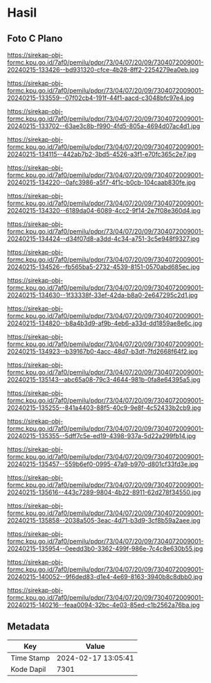 # Hasil

## Foto C Plano

https://sirekap-obj-formc.kpu.go.id/7af0/pemilu/pdpr/73/04/07/20/09/7304072009001-20240215-133426--bd931320-cfce-4b28-8ff2-2254279ea0eb.jpg

https://sirekap-obj-formc.kpu.go.id/7af0/pemilu/pdpr/73/04/07/20/09/7304072009001-20240215-133559--07f02cb4-191f-44f1-aacd-c3048bfc97e4.jpg

https://sirekap-obj-formc.kpu.go.id/7af0/pemilu/pdpr/73/04/07/20/09/7304072009001-20240215-133702--63ae3c8b-f990-4fd5-805a-4694d07ac4d1.jpg

https://sirekap-obj-formc.kpu.go.id/7af0/pemilu/pdpr/73/04/07/20/09/7304072009001-20240215-134115--442ab7b2-3bd5-4526-a3f1-e70fc365c2e7.jpg

https://sirekap-obj-formc.kpu.go.id/7af0/pemilu/pdpr/73/04/07/20/09/7304072009001-20240215-134220--0afc3986-a5f7-4f1c-b0cb-104caab830fe.jpg

https://sirekap-obj-formc.kpu.go.id/7af0/pemilu/pdpr/73/04/07/20/09/7304072009001-20240215-134320--6189da04-6089-4cc2-9f14-2e7f08e360d4.jpg

https://sirekap-obj-formc.kpu.go.id/7af0/pemilu/pdpr/73/04/07/20/09/7304072009001-20240215-134424--d34f07d8-a3dd-4c34-a751-3c5e948f9327.jpg

https://sirekap-obj-formc.kpu.go.id/7af0/pemilu/pdpr/73/04/07/20/09/7304072009001-20240215-134526--fb565ba5-2732-4539-8151-0570abd685ec.jpg

https://sirekap-obj-formc.kpu.go.id/7af0/pemilu/pdpr/73/04/07/20/09/7304072009001-20240215-134630--1f33338f-33ef-42da-b8a0-2e647295c2d1.jpg

https://sirekap-obj-formc.kpu.go.id/7af0/pemilu/pdpr/73/04/07/20/09/7304072009001-20240215-134820--b8a4b3d9-af9b-4eb6-a33d-dd1859ae8e6c.jpg

https://sirekap-obj-formc.kpu.go.id/7af0/pemilu/pdpr/73/04/07/20/09/7304072009001-20240215-134923--b39167b0-4acc-48d7-b3df-7fd2668f64f2.jpg

https://sirekap-obj-formc.kpu.go.id/7af0/pemilu/pdpr/73/04/07/20/09/7304072009001-20240215-135143--abc65a08-79c3-4644-981b-0fa8e64395a5.jpg

https://sirekap-obj-formc.kpu.go.id/7af0/pemilu/pdpr/73/04/07/20/09/7304072009001-20240215-135255--841a4403-88f5-40c9-9e8f-4c52433b2cb9.jpg

https://sirekap-obj-formc.kpu.go.id/7af0/pemilu/pdpr/73/04/07/20/09/7304072009001-20240215-135355--5dff7c5e-ed19-4398-937a-5d22a299fb14.jpg

https://sirekap-obj-formc.kpu.go.id/7af0/pemilu/pdpr/73/04/07/20/09/7304072009001-20240215-135457--559b6ef0-0995-47a9-b970-d801cf33fd3e.jpg

https://sirekap-obj-formc.kpu.go.id/7af0/pemilu/pdpr/73/04/07/20/09/7304072009001-20240215-135616--443c7289-9804-4b22-8911-62d278f34550.jpg

https://sirekap-obj-formc.kpu.go.id/7af0/pemilu/pdpr/73/04/07/20/09/7304072009001-20240215-135858--2038a505-3eac-4d71-b3d9-3cf8b59a2aee.jpg

https://sirekap-obj-formc.kpu.go.id/7af0/pemilu/pdpr/73/04/07/20/09/7304072009001-20240215-135954--0eedd3b0-3362-499f-986e-7c4c8e630b55.jpg

https://sirekap-obj-formc.kpu.go.id/7af0/pemilu/pdpr/73/04/07/20/09/7304072009001-20240215-140052--9f6ded83-d1e4-4e69-8163-3940b8c8dbb0.jpg

https://sirekap-obj-formc.kpu.go.id/7af0/pemilu/pdpr/73/04/07/20/09/7304072009001-20240215-140216--feaa0094-32bc-4e03-85ed-c1b2562a76ba.jpg


## Metadata

| Key        | Value               |
| ---------- | ------------------- |
| Time Stamp | 2024-02-17 13:05:41 |
| Kode Dapil | 7301                |



